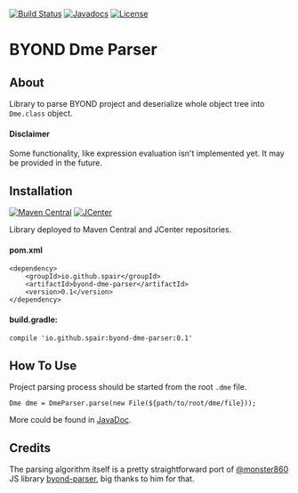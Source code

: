 [![Build Status](https://travis-ci.org/SpaiR/byond-dme-parser.svg?branch=master)](https://travis-ci.org/SpaiR/byond-dme-parser)
[![Javadocs](https://www.javadoc.io/badge/io.github.spair/byond-dme-parser.svg)](https://www.javadoc.io/doc/io.github.spair/byond-dme-parser)
[![License](http://img.shields.io/badge/license-MIT-blue.svg)](http://www.opensource.org/licenses/MIT)

# BYOND Dme Parser

## About

Library to parse BYOND project and deserialize whole object tree into `Dme.class` object.

#### Disclaimer

Some functionality, like expression evaluation isn't implemented yet. It may be provided in the future.

## Installation
[![Maven Central](https://img.shields.io/maven-central/v/io.github.spair/byond-dme-parser.svg?style=flat)](https://maven-badges.herokuapp.com/maven-central/io.github.spair/byond-dme-parser)
[![JCenter](https://img.shields.io/bintray/v/spair/io.github.spair/byond-dme-parser.svg?label=jcenter)](https://bintray.com/spair/io.github.spair/byond-dme-parser/_latestVersion)

Library deployed to Maven Central and JCenter repositories.

#### pom.xml
```
<dependency>
    <groupId>io.github.spair</groupId>
    <artifactId>byond-dme-parser</artifactId>
    <version>0.1</version>
</dependency>
```

#### build.gradle:
```
compile 'io.github.spair:byond-dme-parser:0.1'
```

## How To Use

Project parsing process should be started from the root `.dme` file.

`Dme dme = DmeParser.parse(new File(${path/to/root/dme/file}));`

More could be found in [JavaDoc](https://www.javadoc.io/doc/io.github.spair/byond-dme-parser).

## Credits

The parsing algorithm itself is a pretty straightforward port of [@monster860](https://github.com/monster860) JS library [byond-parser](https://github.com/monster860/byond-parser),
big thanks to him for that.